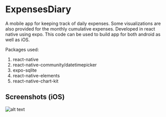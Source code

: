 # ExpensesDiary
A mobile app for keeping track of daily expenses. Some visualizations are also provided for the monthly cumulative expenses.
Developed in react native using expo. 
This code can be used to build app for both android as well as iOS.

Packages used:
1. react-native
2. react-native-community/datetimepicker
3. expo-sqlite
4. react-native-elements
5. react-native-chart-kit

## Screenshots (iOS)
![alt text](http://url/to/img.png)



